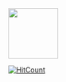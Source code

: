 


<img src="https://i.imgur.com/59HW2ZP.jpg?2" width="100" height="100" />


[![HitCount](http://hits.dwyl.com/BMariscal/BMariscal.svg)](http://hits.dwyl.com/BMariscal/BMariscal)



